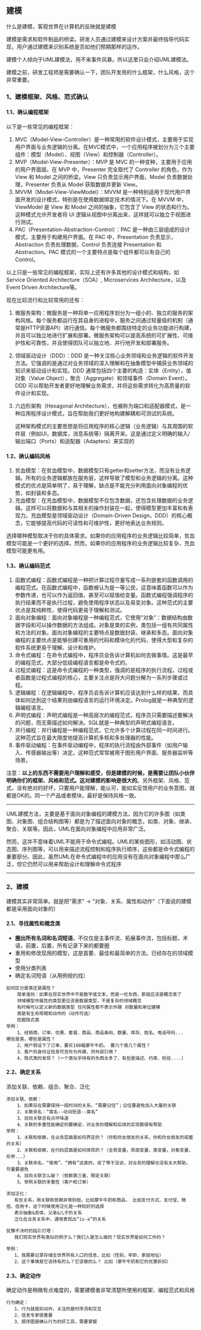 ## 建模

什么是建模，客观世界在计算机的反映就是建模

建模是需求和软件制品的桥梁。研发人员通过建模来设计方案并最终指导代码实现，用户通过建模来识别系统是否如他们预期那样的运作。

建模个人倾向于UML建模法，用不来事件风暴。所以这里只会介绍UML建模法。

建模之前，研发工程师是需要确认一下，团队开发用的什么框架，什么风格，这个非常重要。

### 1、建模框架、风格、范式确认

#### 1.1、确认编程框架

以下是一些常见的编程框架：

1. MVC（Model-View-Controller）是一种常用的软件设计模式，主要用于实现用户界面与业务逻辑的分离。在MVC模式中，一个应用程序被划分为三个主要组件：模型（Model）、视图（View）和控制器（Controller）。
2. MVP（Model-View-Presenter）：MVP 是 MVC 的一种变种，主要用于应用的用户界面层。在 MVP 中，Presenter 完全取代了 Controller 的角色，作为 View 和 Model 之间的桥梁。View 只负责显示用户界面，Model 负责数据处理，Presenter 负责从 Model 获取数据并更新 View。
3. MVVM（Model-View-ViewModel）：MVVM 是一种特别适用于现代用户界面开发的设计模式，特别是在使用数据绑定技术的情况下。在 MVVM 中，ViewModel 是 View 和 Model 之间的抽象，它包含了 View 的状态和行为。这种模式允许开发者将 UI 逻辑从视图中分离出来，这样就可以独立于视图进行测试。
4. PAC（Presentation-Abstraction-Control）：PAC 是一种由三层组成的设计模式，主要用于构建用户界面。在 PAC 中，Presentation 负责显示，Abstraction 负责处理数据，Control 负责连接 Presentation 和 Abstraction。PAC 模式的一个主要特点是每个组件都可以有自己的 Control。

以上只是一些常见的编程框架，实际上还有许多其他的设计模式和结构，如 Service Oriented Architecture（SOA）, Microservices Architecture，以及 Event Driven Architecture等。

现在比较流行和比较常用的还有：

1. 微服务架构：微服务是一种将单一应用程序划分为一组小的、独立的服务的架构风格。每个服务都运行在其自身的进程中，服务之间通过轻量级的机制（通常是HTTP资源API）进行通信。每个微服务都围绕特定的业务功能进行构建，并且可以独立地进行扩展和部署。微服务架构可以提高系统的可扩展性、可维护性和可靠性，并且使得团队可以独立地、并行地开发和部署服务。

2. 领域驱动设计（DDD）：DDD 是一种关注核心业务领域和业务逻辑的软件开发方法。它强调的是通过对业务领域的深入理解和在抽象模型中捕获业务领域的知识来驱动设计和实现。DDD 通常包括四个主要的构造：实体（Entity），值对象（Value Object），聚合（Aggregate）和领域事件（Domain Event）。DDD 可以帮助开发者更好地理解业务需求，并将这些需求转化为高质量的软件设计和实现。

3. 六边形架构（Hexagonal Architecture），也被称为端口和适配器模式，是一种应用程序设计模式，旨在帮助我们更好地构建解耦和可测试的系统。

   这种架构模式的主要思想是将应用程序的核心逻辑（业务逻辑）与其周围的软件层（例如UI，数据库，消息系统等）隔离开来。这是通过定义明确的输入/输出端口（Ports）和适配器（Adapters）来实现的

#### 1.2、确认编码风格

1. 贫血模型：在贫血模型中，数据模型只有getter和setter方法，而没有业务逻辑。所有的业务逻辑都放在服务层，这样导致了模型和业务逻辑的分离。这种模式的优点是简单明了，易于理解，缺点是不能充分利用面向对象编程的优势，如封装和多态。
2. 充血模型：在充血模型中，数据模型不仅包含数据，还包含处理数据的业务逻辑。这样可以将数据和与其相关的操作封装在一起，使得模型更加丰富和有表现力。充血模型是领域驱动设计（Domain-Driven Design，DDD）的核心概念，它能够提高代码的可读性和可维护性，更好地表达业务规则。

选择哪种模型取决于你的具体需求。如果你的应用程序的业务逻辑比较简单，贫血模型可能是一个更好的选择。然而，如果你的应用程序的业务逻辑比较复杂，充血模型可能更有用。

#### 1.3、确认编码范式

1. 函数式编程：函数式编程是一种把计算过程尽量写成一系列嵌套的函数调用的编程范式。在函数式编程中，函数被认为是一等公民，这意味着函数可以作为参数传递，也可以作为返回值，甚至可以赋值给变量。函数式编程强调程序的执行结果而不是执行过程，避免使用程序状态以及易变对象。这种范式的主要优点是其纯粹性，使得代码更易于理解和测试。
2. 面向对象编程：面向对象编程是一种编程范式，它使用"对象"：数据结构由数据字段和可以操作数据的方法组成。对象是类的实例，类包括一组有共同属性和方法的对象。面向对象编程的主要特点是数据封装、继承和多态。面向对象编程的主要优点是能够创建可重用的代码和模块化的代码，使得大型和复杂的软件系统更易于理解、设计和维护。
3. 命令式编程：在命令式编程中，程序员会告诉计算机如何去做事情。这是最早的编程范式，大部分低级编程语言都是命令式的。
4. 过程式编程：这是命令式编程的一种类型，强调的是程序的执行流程。过程或者函数是过程式编程的核心，主要关注点是将大问题分解为一系列步骤或过程。
5. 逻辑编程：在逻辑编程中，程序员会告诉计算机应该达到什么样的结果，而具体如何达到这个结果则由编程语言的运行环境决定。Prolog就是一种典型的逻辑编程语言。
6. 声明式编程：声明式编程是一种高层次的编程范式，程序员只需要描述要解决的问题，而无需描述如何解决。SQL就是一种典型的声明式编程语言。
7. 并行编程：并行编程是一种编程范式，它允许多个计算过程在同一时间进行。这种范式旨在最大限度地提高计算机多核和多处理器的性能。
8. 事件驱动编程：在事件驱动编程中，程序的执行流程由外部事件（如用户输入、传感器输出等）决定。这种范式常常被用于图形用户界面、服务器监听等场景。

注意：**以上的东西不需要用户理解和感受，但是建模的时候，是需要让团队小伙伴明确你们的框架、风格和范式。这对建模的影响是很大的**。另外框架、风格、范式，没有绝对的好坏，只要用户能理解，能认可，能如实反馈用户的业务意图，就都是OK的。同一个产品或者模块，最好是保持风格一致。

------

UML建模方法，主要是基于面向对象编程的建模方法，因为它的许多图（如类图、对象图、组合结构图等）都是为了描述面向对象的概念，如类、对象、继承、聚合、关联等。因此，UML在面向对象编程中应用非常广泛。

然而，这并不意味着UML不能用于命令式编程。UML的某些图形，如活动图、状态图、序列图等，可以用来描述流程控制和程序执行顺序，这些都是命令式编程的重要部分。因此，虽然UML在命令式编程中的应用没有在面向对象编程中那么广泛，但它仍然可以用来帮助设计和理解命令式程序

------

### 2、建模
建模其实非常简单。就是把"需求" ->  "对象、关系、属性和动作"（下面说的建模都是采用面向对象的）

#### 2.1、寻找属性和概念类

- **圈出所有名词和名词短语**，不仅仅是主事件流、拓展事件流，包括标题，术语，前置，后置，所有记录下来的都要圈
- 重用和修改现用的模型，这是首要、最佳和最简单的方法。已经存在的领域模型
- 使用分类列表
- 确定名词短语（从用例规约找）

```wiki
如何区分是类还是属性？
    简单准则：如果在现实世界中不是数字或文本，而是一坨东西，那就应该是概念类了
    领域模型中属性的类型更应该是数据类型，不是复杂的领域概念 
    有时候可以定义新的数据类型 任何属性都不表示外键 对数量和单位建模 
    类是有生命周期和动作的（动作可选）
    挖掘隐式类
举例：
    1、经销商、订单、优惠、套餐、商品、商品条码、数量、库存、姓名、电话号码...       哪些是类，哪些是属性？
    2、用户假设下了订单，要买100箱蒙牛牛奶。 要几个类几个属性？
    3、客户的身份证信息可否作为外键，供外部引用？
    4、隐式类的发现？（一个类似乎持有的东西太多了，有些是描述、约束、校验....）
```

#### 2.2、确定关系

添加关联、依赖、组合、聚合、泛化

```wiki
添加关联、依赖：
    1、如果存在需要保持一段时间的关系，“需要记住”；记住要避免加入大量的关联 
    2、关联命名：“类名--动词短语--类名”
    3、双向关联总有点坏味道
    4、关联的多重性能确定的要确定，对业务的理解和后续的实现都很有帮助
举例：
    1、关联和依赖，在业务层面是如何界定的？（你和你女朋友的关系，你和你女朋友的闺蜜的关系）
    2、关联和依赖，在代码层面是如何体现的？（全局变量，局部变量，类变量，对象变量，形参...）
    3、关联命名，“使用”、“拥有”这类的，说了等于没说，对业务的理解也没有太大帮助，尽量要避免
    4、双向关联怎么破？（依赖第三者、限定关联）
    5、举例关联的多重性（客户和订单）
```

```wiki
添加泛化：
   有些关系，用关联和依赖非常别扭，比如蒙牛牛奶和商品， 比如支付方式、支付宝、微信、信用卡，这个时候使用泛化是一种较好的选择
   表示抽象&具体，父亲&儿子的关系
   泛化在业务关系中，通常表现出“is-a”的关系
```

```wiki
犹豫不决时的指引灯塔：
   我们现实世界有类似的例子么？我们人是怎么做的？现实世界是如何工作的？
 
举例：
   1、我需要记录存储全世界所有人口的信息，比如（性别，年龄，家庭地址）
   2、这个事情是它该持有的么？它该做的么？ 比如（蒙牛牛奶和它的优惠折扣）
```

#### 2.3、确定动作

确定动作是稍微有点难度的，需要建模者非常清楚所使用的框架、编程范式和风格

```wiki
行为确定：
   1、行为就是扣动作，关注的是时序流和交互
   2、信息专家很重要
   3、顺序图是确认行为的好工具，需要掌握
```






